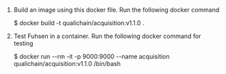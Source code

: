 1) Build an image using this docker file. Run the following docker command

    $ docker build -t qualichain/acquisition:v1.1.0 .

2) Test Fuhsen in a container. Run the following docker command for testing

    $ docker run --rm -it -p 9000:9000 --name acquisition qualichain/acquisition:v1.1.0 /bin/bash

